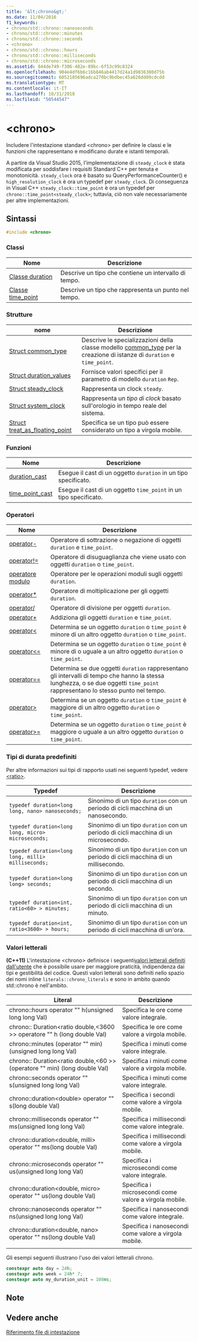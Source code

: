 ```yaml
---
title: '&lt;chrono&gt;'
ms.date: 11/04/2016
f1_keywords:
- chrono/std::chrono::nanoseconds
- chrono/std::chrono::minutes
- chrono/std::chrono::seconds
- <chrono>
- chrono/std::chrono::hours
- chrono/std::chrono::milliseconds
- chrono/std::chrono::microseconds
ms.assetid: 844de749-f306-482e-89bc-6f53c99c8324
ms.openlocfilehash: 904e4df6b6c16b846ab4417d24a1d9836380d75b
ms.sourcegitcommit: 6052185696adca270bc9bdbec45a626dd89cdcdd
ms.translationtype: MT
ms.contentlocale: it-IT
ms.lasthandoff: 10/31/2018
ms.locfileid: "50544547"
---
```

# <a name="ltchronogt"></a>&lt;chrono&gt;

Includere l'intestazione standard \<chrono> per definire le classi e le funzioni che rappresentano e modificano durate e istanti temporali.

A partire da Visual Studio 2015, l'implementazione di `steady_clock` è stata modificata per soddisfare i requisiti Standard C++ per tenuta e monotonicità. `steady_clock` ora è basato su QueryPerformanceCounter() e `high_resolution_clock` è ora un typedef per `steady_clock`. Di conseguenza in Visual C++ `steady_clock::time_point` è ora un typedef per `chrono::time_point<steady_clock>`; tuttavia, ciò non vale necessariamente per altre implementazioni.

## <a name="syntax"></a>Sintassi

```cpp
#include <chrono>
```

### <a name="classes"></a>Classi

|Nome|Descrizione|
|----------|-----------------|
|[Classe duration](../standard-library/duration-class.md)|Descrive un tipo che contiene un intervallo di tempo.|
|[Classe time_point](../standard-library/time-point-class.md)|Descrive un tipo che rappresenta un punto nel tempo.|

### <a name="structs"></a>Strutture

|nome|Descrizione|
|----------|-----------------|
|[Struct common_type](../standard-library/common-type-structure.md)|Descrive le specializzazioni della classe modello [common_type](../standard-library/common-type-class.md) per la creazione di istanze di `duration` e `time_point`.|
|[Struct duration_values](../standard-library/duration-values-structure.md)|Fornisce valori specifici per il parametro di modello `duration` `Rep`.|
|[Struct steady_clock](../standard-library/steady-clock-struct.md)|Rappresenta un clock `steady`.|
|[Struct system_clock](../standard-library/system-clock-structure.md)|Rappresenta un *tipo di clock* basato sull'orologio in tempo reale del sistema.|
|[Struct treat_as_floating_point](../standard-library/treat-as-floating-point-structure.md)|Specifica se un tipo può essere considerato un tipo a virgola mobile.|

### <a name="functions"></a>Funzioni

|Nome|Descrizione|
|----------|-----------------|
|[duration_cast](../standard-library/chrono-functions.md#duration_cast)|Esegue il cast di un oggetto `duration` in un tipo specificato.|
|[time_point_cast](../standard-library/chrono-functions.md#time_point_cast)|Esegue il cast di un oggetto `time_point` in un tipo specificato.|

### <a name="operators"></a>Operatori

|Nome|Descrizione|
|----------|-----------------|
|[operator-](../standard-library/chrono-operators.md#operator-)|Operatore di sottrazione o negazione di oggetti `duration` e `time_point`.|
|[operator!=](../standard-library/chrono-operators.md#op_neq)|Operatore di disuguaglianza che viene usato con oggetti `duration` o `time_point`.|
|[operatore modulo](../standard-library/chrono-operators.md#op_modulo)|Operatore per le operazioni moduli sugli oggetti `duration`.|
|[operator*](../standard-library/chrono-operators.md#op_star)|Operatore di moltiplicazione per gli oggetti `duration`.|
|[operator/](../standard-library/chrono-operators.md#op_div)|Operatore di divisione per oggetti `duration`.|
|[operator+](../standard-library/chrono-operators.md#op_add)|Addiziona gli oggetti `duration` e `time_point`.|
|[operator&lt;](../standard-library/chrono-operators.md#op_lt)|Determina se un oggetto `duration` o `time_point` è minore di un altro oggetto `duration` o `time_point`.|
|[operator&lt;=](../standard-library/chrono-operators.md#op_lt_eq)|Determina se un oggetto `duration` o `time_point` è minore di o uguale a un altro oggetto `duration` o `time_point`.|
|[operator==](../standard-library/chrono-operators.md#op_eq_eq)|Determina se due oggetti `duration` rappresentano gli intervalli di tempo che hanno la stessa lunghezza, o se due oggetti `time_point` rappresentano lo stesso punto nel tempo.|
|[operator&gt;](../standard-library/chrono-operators.md#op_gt)|Determina se un oggetto `duration` o `time_point` è maggiore di un altro oggetto `duration` o `time_point`.|
|[operator&gt;=](../standard-library/chrono-operators.md#op_gt_eq)|Determina se un oggetto `duration` o `time_point` è maggiore o uguale a un altro oggetto `duration` o `time_point`.|

### <a name="predefined-duration-types"></a>Tipi di durata predefiniti

Per altre informazioni sui tipi di rapporto usati nei seguenti typedef, vedere [\<ratio>](../standard-library/ratio.md).

|Typedef|Descrizione|
|-------------|-----------------|
|`typedef duration<long long, nano> nanoseconds;`|Sinonimo di un tipo `duration` con un periodo di cicli macchina di un nanosecondo.|
|`typedef duration<long long, micro> microseconds;`|Sinonimo di un tipo `duration` con un periodo di cicli macchina di un microsecondo.|
|`typedef duration<long long, milli> milliseconds;`|Sinonimo di un tipo `duration` con un periodo di cicli macchina di un millisecondo.|
|`typedef duration<long long> seconds;`|Sinonimo di un tipo `duration` con un periodo di cicli macchina di un secondo.|
|`typedef duration<int, ratio<60> > minutes;`|Sinonimo di un tipo `duration` con un periodo di cicli macchina di un minuto.|
|`typedef duration<int, ratio<3600> > hours;`|Sinonimo di un tipo `duration` con un periodo di cicli macchina di un'ora.|

### <a name="literals"></a>Valori letterali

**(C++11)** L'intestazione \<chrono> definisce i seguenti[valori letterali definiti dall'utente](../cpp/user-defined-literals-cpp.md) che è possibile usare per maggiore praticità, indipendenza dai tipi e gestibilità del codice. Questi valori letterali sono definiti nello spazio dei nomi inline `literals::chrono_literals` e sono in ambito quando std::chrono è nell'ambito.

|Literal|Descrizione|
|-------------|-----------------|
|chrono::hours operator "" h(unsigned long long Val)|Specifica le ore come valore integrale.|
|chrono:: Duration\<ratio double,\<3600 >> operatore "" h (long double Val)|Specifica le ore come valore a virgola mobile.|
|chrono::minutes (operator "" min)(unsigned long long Val)|Specifica i minuti come valore integrale.|
|chrono:: Duration\<ratio double,\<60 >> (operatore "" min) (long double Val)|Specifica i minuti come valore a virgola mobile.|
|chrono::seconds operator "" s(unsigned long long Val)|Specifica i minuti come valore integrale.|
|chrono::duration\<double> operator "" s(long double Val)|Specifica i secondi come valore a virgola mobile.|
|chrono::milliseconds operator "" ms(unsigned long long Val)|Specifica i millisecondi come valore integrale.|
|chrono::duration\<double, milli> operator "" ms(long double Val)|Specifica i millisecondi come valore a virgola mobile.|
|chrono::microseconds operator "" us(unsigned long long Val)|Specifica i microsecondi come valore integrale.|
|chrono::duration\<double, micro> operator "" us(long double Val)|Specifica i microsecondi come valore a virgola mobile.|
|chrono::nanoseconds operator "" ns(unsigned long long Val)|Specifica i nanosecondi come valore integrale.|
|chrono::duration\<double, nano> operator "" ns(long double Val)|Specifica i nanosecondi come valore a virgola mobile.|
|||

Gli esempi seguenti illustrano l'uso dei valori letterali chrono.

```cpp
constexpr auto day = 24h;
constexpr auto week = 24h* 7;
constexpr auto my_duration_unit = 108ms;
```

## <a name="remarks"></a>Note

## <a name="see-also"></a>Vedere anche

[Riferimento file di intestazione](../standard-library/cpp-standard-library-header-files.md)<br/>

